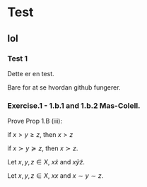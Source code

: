 # Test
## lol

### Test 1
Dette er en test.

Bare for at se hvordan github fungerer.

### Exercise.1 - 1.b.1 and  1.b.2 Mas-Colell.

Prove Prop 1.B (iii):

if $x>y\geq z$, then $x>z$

if $x\succ y\succeq z$, then $x\succ z$.

Let $x,y,z \in X$, $x\tilde x$ and $x \tilde y \tilde z$.

Let $x,y,z \in X$, $x x$ and $x \sim y \sim z$.
